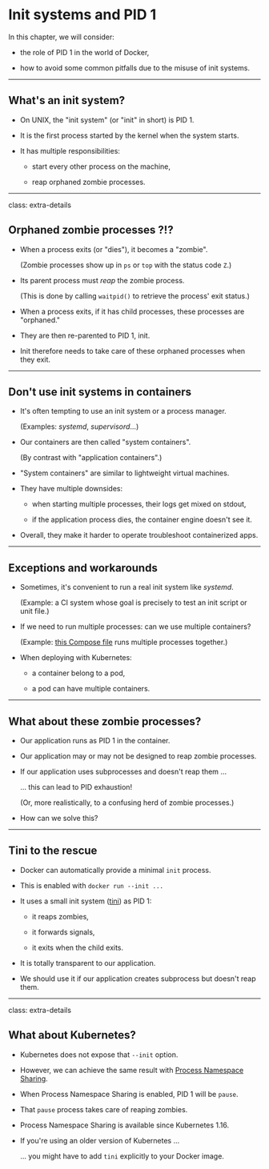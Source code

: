 # Init systems and PID 1

In this chapter, we will consider:

- the role of PID 1 in the world of Docker,

- how to avoid some common pitfalls due to the misuse of init systems.

---

## What's an init system?

- On UNIX, the "init system" (or "init" in short) is PID 1.

- It is the first process started by the kernel when the system starts.

- It has multiple responsibilities:

  - start every other process on the machine,

  - reap orphaned zombie processes.

---

class: extra-details

## Orphaned zombie processes ?!?

- When a process exits (or "dies"), it becomes a "zombie".

  (Zombie processes show up in `ps` or `top` with the status code `Z`.)

- Its parent process must *reap* the zombie process.

  (This is done by calling `waitpid()` to retrieve the process' exit status.)

- When a process exits, if it has child processes, these processes are "orphaned."

- They are then re-parented to PID 1, init.

- Init therefore needs to take care of these orphaned processes when they exit.

---

## Don't use init systems in containers

- It's often tempting to use an init system or a process manager.

  (Examples: *systemd*, *supervisord*...)

- Our containers are then called "system containers".

  (By contrast with "application containers".)

- "System containers" are similar to lightweight virtual machines.

- They have multiple downsides:

  - when starting multiple processes, their logs get mixed on stdout,

  - if the application process dies, the container engine doesn't see it.

- Overall, they make it harder to operate troubleshoot containerized apps.

---

## Exceptions and workarounds

- Sometimes, it's convenient to run a real init system like *systemd*.

  (Example: a CI system whose goal is precisely to test an init script or unit file.)

- If we need to run multiple processes: can we use multiple containers?

  (Example: [this Compose file](https://github.com/denisgaudare/container.training/blob/master/compose/simple-k8s-control-plane/docker-compose.yaml) runs multiple processes together.)

- When deploying with Kubernetes:

  - a container belong to a pod,

  - a pod can have multiple containers.

---

## What about these zombie processes?

- Our application runs as PID 1 in the container.

- Our application may or may not be designed to reap zombie processes.

- If our application uses subprocesses and doesn't reap them ...

  ... this can lead to PID exhaustion!

  (Or, more realistically, to a confusing herd of zombie processes.)

- How can we solve this?

---

## Tini to the rescue

- Docker can automatically provide a minimal `init` process.

- This is enabled with `docker run --init ...`

- It uses a small init system ([tini](https://github.com/krallin/tini)) as PID 1:

  - it reaps zombies,

  - it forwards signals,

  - it exits when the child exits.

- It is totally transparent to our application.

- We should use it if our application creates subprocess but doesn't reap them.

---

class: extra-details

## What about Kubernetes?

- Kubernetes does not expose that `--init` option.

- However, we can achieve the same result with [Process Namespace Sharing](https://kubernetes.io/docs/tasks/configure-pod-container/share-process-namespace/).

- When Process Namespace Sharing is enabled, PID 1 will be `pause`.

- That `pause` process takes care of reaping zombies.

- Process Namespace Sharing is available since Kubernetes 1.16.

- If you're using an older version of Kubernetes ...

  ... you might have to add `tini` explicitly to your Docker image.

